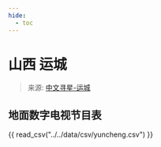 ```yaml
---
hide:
  - toc
---
```


# 山西 运城

> 来源: [中文寻星-运城](http://dtmb.saoing.com/yuncheng.htm)

## 地面数字电视节目表

{{ read_csv("../../data/csv/yuncheng.csv") }}
